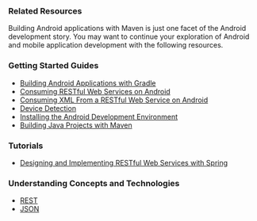 ### Related Resources

Building Android applications with Maven is just one facet of the Android development story. You may want to continue your exploration of Android and mobile application development with the following resources.

### Getting Started Guides

* [Building Android Applications with Gradle][gs-gradle-android]
* [Consuming RESTful Web Services on Android][gs-consuming-rest-android]
* [Consuming XML From a RESTful Web Service on Android][gs-consuming-rest-xml-android]
* [Device Detection][gs-device-detection]
* [Installing the Android Development Environment][gs-android]
* [Building Java Projects with Maven][gs-maven]

[gs-gradle-android]: /guides/gs/gradle-android/
[gs-consuming-rest-android]: /guides/gs/consuming-rest-android/
[gs-consuming-rest-xml-android]: /guides/gs/consuming-rest-xml-android/
[gs-device-detection]: /guides/gs/device-detection/
[gs-android]: /guides/gs/android/
[gs-maven]: /guides/gs/maven/

### Tutorials

* [Designing and Implementing RESTful Web Services with Spring][tut-rest]

[tut-rest]: /guides/tutorials/rest

### Understanding Concepts and Technologies

* [REST][u-rest]
* [JSON][u-json]

[u-rest]: /understanding/REST
[u-json]: /understanding/JSON
